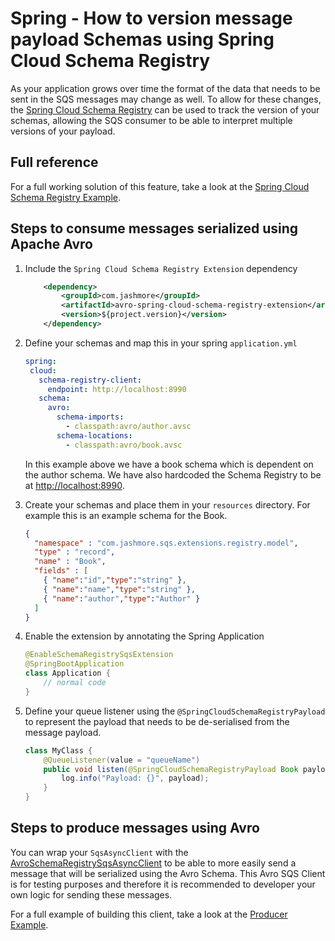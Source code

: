 # Spring - How to version message payload Schemas using Spring Cloud Schema Registry

As your application grows over time the format of the data that needs to be sent in the SQS messages may change as well. To allow for
these changes, the [Spring Cloud Schema Registry](https://cloud.spring.io/spring-cloud-static/spring-cloud-schema-registry/1.0.0.RC1/reference/html/spring-cloud-schema-registry.html)
can be used to track the version of your schemas, allowing the SQS consumer to be able to interpret multiple versions of your payload.

## Full reference

For a full working solution of this feature, take a look at the [Spring Cloud Schema Registry Example](../../../examples/spring-cloud-schema-registry-example).

## Steps to consume messages serialized using Apache Avro

1. Include the `Spring Cloud Schema Registry Extension` dependency

    ```xml
        <dependency>
            <groupId>com.jashmore</groupId>
            <artifactId>avro-spring-cloud-schema-registry-extension</artifactId>
            <version>${project.version}</version>
        </dependency>  
    ```

1. Define your schemas and map this in your spring `application.yml`

    ```yml
   spring:
     cloud:
       schema-registry-client:
         endpoint: http://localhost:8990
       schema:
         avro:
           schema-imports:
             - classpath:avro/author.avsc
           schema-locations:
             - classpath:avro/book.avsc
    ```

   In this example above we have a book schema which is dependent on the author schema. We have also hardcoded the Schema Registry
   to be at [http://localhost:8990](http://localhost:8990).
1. Create your schemas and place them in your `resources` directory. For example this is an example schema for the Book.

    ```json
    {
      "namespace" : "com.jashmore.sqs.extensions.registry.model",
      "type" : "record",
      "name" : "Book",
      "fields" : [
        { "name":"id","type":"string" },
        { "name":"name","type":"string" },
        { "name":"author","type":"Author" }
      ]
    }
    ```

1. Enable the extension by annotating the Spring Application

    ```java
    @EnableSchemaRegistrySqsExtension
    @SpringBootApplication
    class Application {
        // normal code
    }
    ```

1. Define your queue listener using the `@SpringCloudSchemaRegistryPayload` to represent the payload that needs to be de-serialised from
the message payload.

    ```java
    class MyClass {
        @QueueListener(value = "queueName")
        public void listen(@SpringCloudSchemaRegistryPayload Book payload) {
            log.info("Payload: {}", payload);
        }
    }
    ```

## Steps to produce messages using Avro

You can wrap your `SqsAsyncClient` with the
[AvroSchemaRegistrySqsAsyncClient](../../../util/avro-spring-cloud-schema-registry-sqs-client/src/main/java/com/jashmore/sqs/registry/AvroSchemaRegistrySqsAsyncClient.java)
to be able to more easily send a message that will be serialized using the Avro Schema.  This Avro SQS Client is for testing purposes and therefore it is
recommended to developer your own logic for sending these messages.

For a full example of building this client, take a look at the
[Producer Example](../../../examples/spring-cloud-schema-registry-example/spring-cloud-schema-registry-producer).

